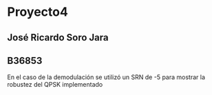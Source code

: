 # Proyecto4

## José Ricardo Soro Jara
## B36853

En el caso de la demodulación se utilizó un SRN de -5 para mostrar la robustez del QPSK implementado
